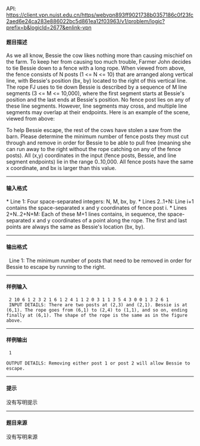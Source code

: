 API: https://client.vpn.nuist.edu.cn/https/webvpn893ff9021738b0357186c0f23fc2aed6e24ca283e886022bc5d861ea12f03963/v1/problem/logic?prefix=b&logicId=2677&enlink-vpn

#### 题目描述

As we all know, Bessie the cow likes nothing more than causing mischief on the farm. To keep her from causing too much trouble, Farmer John decides to tie Bessie down to a fence with a long rope. When viewed from above, the fence consists of N posts (1 <= N <= 10) that are arranged along vertical line, with Bessie's position (bx, by) located to the right of this vertical line. The rope FJ uses to tie down Bessie is described by a sequence of M line segments (3 <= M <= 10,000), where the first segment starts at Bessie's position and the last ends at Bessie's position. No fence post lies on any of these line segments. However, line segments may cross, and multiple line segments may overlap at their endpoints. Here is an example of the scene, viewed from above:

To help Bessie escape, the rest of the cows have stolen a saw from the barn. Please determine the minimum number of fence posts they must cut through and remove in order for Bessie to be able to pull free (meaning she can run away to the right without the rope catching on any of the fence posts). All (x,y) coordinates in the input (fence posts, Bessie, and line segment endpoints) lie in the range 0..10,000. All fence posts have the same x coordinate, and bx is larger than this value.

---

#### 输入格式

\* Line 1: Four space-separated integers: N, M, bx, by. \* Lines 2..1+N: Line i+1 contains the space-separated x and y coordinates of fence post i. \* Lines 2+N..2+N+M: Each of these M+1 lines contains, in sequence, the space-separated x and y coordinates of a point along the rope. The first and last points are always the same as Bessie's location (bx, by).

---

#### 输出格式

  Line 1: The minimum number of posts that need to be removed in order for Bessie to escape by running to the right.

---

#### 样例输入
```
 2 10 6 1 2 3 2 1 6 1 2 4 1 1 2 0 3 1 1 3 5 4 3 0 0 1 3 2 6 1
 INPUT DETAILS: There are two posts at (2,3) and (2,1). Bessie is at (6,1). The rope goes from (6,1) to (2,4) to (1,1), and so on, ending finally at (6,1). The shape of the rope is the same as in the figure above.

```

---

#### 样例输出
```
 1

OUTPUT DETAILS: Removing either post 1 or post 2 will allow Bessie to escape.
```

---

#### 提示

没有写明提示

---

#### 题目来源

没有写明来源
